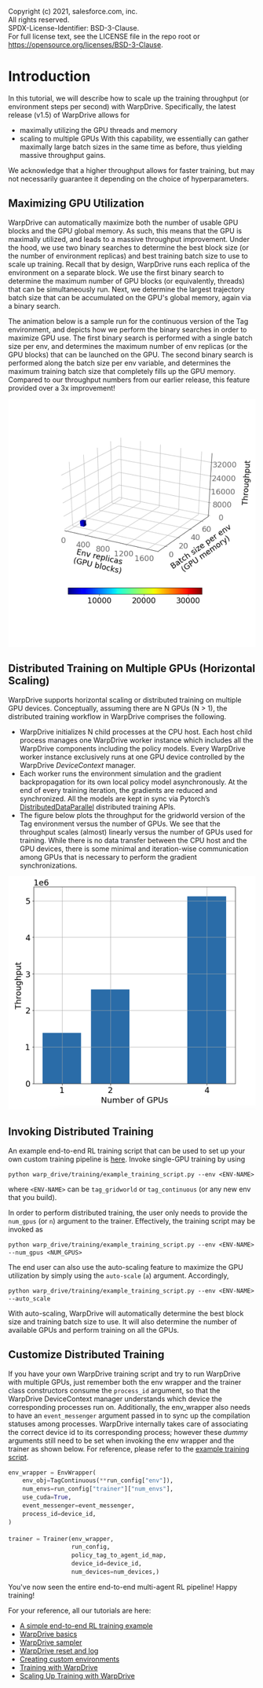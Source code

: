 Copyright (c) 2021, salesforce.com, inc. \
All rights reserved. \
SPDX-License-Identifier: BSD-3-Clause. \
For full license text, see the LICENSE file in the repo root or https://opensource.org/licenses/BSD-3-Clause.

# Introduction
In this tutorial, we will describe how to scale up the training throughput (or environment steps per second) with WarpDrive. Specifically, the latest release (v1.5) of WarpDrive allows for
- maximally utilizing the GPU threads and memory
- scaling to multiple GPUs
With this capability, we essentially can gather maximally large batch sizes in the same time as before, thus yielding massive throughput gains.

We acknowledge that a higher throughput allows for faster training, but may not necessarily guarantee it depending on the choice of hyperparameters.

## Maximizing GPU Utilization
WarpDrive can automatically maximize both the number of usable GPU blocks and the GPU global memory. As such, this means that the GPU is maximally utilized, and leads to a massive throughput improvement. Under the hood, we use two binary searches to determine the best block size (or the number of environment replicas) and best training batch size to use to scale up training. Recall that by design, WarpDrive runs each replica of the environment on a separate block. We use the first binary search to determine the maximum number of GPU blocks (or equivalently, threads) that can be simultaneously run. Next, we determine the largest trajectory batch size that can be accumulated on the GPU's global memory, again via a binary search.

The animation below is a sample run for the continuous version of the Tag environment, and depicts how we perform the binary searches in order to maximize GPU use. The first binary search is performed with a single batch size per env, and determines the maximum number of env replicas (or the GPU blocks) that can be launched on the GPU. The second binary search is performed along the batch size per env variable, and determines the maximum training batch size that completely fills up the GPU memory. Compared to our throughput numbers from our earlier release, this feature provided over a 3x improvement!

![](assets/maximizing_GPU_usage.gif)

## Distributed Training on Multiple GPUs (Horizontal Scaling)

WarpDrive supports horizontal scaling or distributed training on multiple GPU devices. Conceptually, assuming there are N GPUs (N > 1), the distributed training workflow in WarpDrive comprises the following.
- WarpDrive initializes N child processes at the CPU host. Each host child process manages one WarpDrive worker instance which includes all the WarpDrive components including the policy models. Every WarpDrive worker instance exclusively runs at one GPU device controlled by the WarpDrive _DeviceContext_ manager.
- Each worker runs the environment simulation and the gradient backpropagation for its own local policy model asynchronously. At the end of every training iteration, the gradients are reduced and synchronized.
All the models are kept in sync via Pytorch’s [DistributedDataParallel](https://pytorch.org/docs/stable/notes/ddp.html) distributed training APIs.
- The figure below plots the throughput for the gridworld version of the Tag environment versus the number of GPUs. We see that the throughput scales (almost) linearly versus the number of GPUs used for training. While there is no data transfer between the CPU host and the GPU devices, there is some minimal and iteration-wise communication among GPUs that is necessary to perform the gradient synchronizations.

![](assets/horizontal_scaling.png)

## Invoking Distributed Training
An example end-to-end RL training script that can be used to set up your own custom training pipeline is [here](https://github.com/salesforce/warp-drive/blob/master/warp_drive/training/example_training_script.py). Invoke single-GPU training by using
```shell
python warp_drive/training/example_training_script.py --env <ENV-NAME>
```
where `<ENV-NAME>` can be `tag_gridworld` or `tag_continuous` (or any new env that you build).

In order to perform distributed training, the user only needs to provide the `num_gpus` (or `n`) argument to the trainer. Effectively, the training script may be invoked as
```shell
python warp_drive/training/example_training_script.py --env <ENV-NAME> --num_gpus <NUM_GPUS>
```

The end user can also use the auto-scaling feature to maximize the GPU utilization by simply using the `auto-scale` (`a`) argument. Accordingly, 
```shell
python warp_drive/training/example_training_script.py --env <ENV-NAME> --auto_scale
```
With auto-scaling, WarpDrive will automatically determine the best block size and training batch size to use. It will also determine the number of available GPUs and perform training on all the GPUs.


## Customize Distributed Training
If you have your own WarpDrive training script and try to run WarpDrive with multiple GPUs, just remember both the env wrapper and the trainer class constructors consume the `process_id` argument, so that the WarpDrive DeviceContext manager understands which device the corresponding processes run on. Additionally, the env_wrapper also needs to have an `event_messenger` argument passed in to sync up the compilation statuses among processes. WarpDrive internally takes care of associating the correct device id to its corresponding process; however these *dummy* arguments still need to be set when invoking the env wrapper and the trainer as shown below. For reference, please refer to the [example training script](https://github.com/salesforce/warp-drive/blob/master/warp_drive/training/example_training_script.py).

```python
env_wrapper = EnvWrapper(
    env_obj=TagContinuous(**run_config["env"]),
    num_envs=run_config["trainer"]["num_envs"],
    use_cuda=True,
    event_messenger=event_messenger,
    process_id=device_id,
)

trainer = Trainer(env_wrapper, 
                  run_config, 
                  policy_tag_to_agent_id_map, 
                  device_id=device_id,
                  num_devices=num_devices,)
```

You've now seen the entire end-to-end multi-agent RL pipeline! Happy training!

For your reference, all our tutorials are here:
- [A simple end-to-end RL training example](https://www.github.com/salesforce/warp-drive/blob/master/tutorials/simple-end-to-end-example.ipynb)
- [WarpDrive basics](https://www.github.com/salesforce/warp-drive/blob/master/tutorials/tutorial-1-warp_drive_basics.ipynb)
- [WarpDrive sampler](https://www.github.com/salesforce/warp-drive/blob/master/tutorials/tutorial-2-warp_drive_sampler.ipynb)
- [WarpDrive reset and log](https://www.github.com/salesforce/warp-drive/blob/master/tutorials/tutorial-3-warp_drive_reset_and_log.ipynb)
- [Creating custom environments](https://www.github.com/salesforce/warp-drive/blob/master/tutorials/tutorial-4-create_custom_environments.md)
- [Training with WarpDrive](https://www.github.com/salesforce/warp-drive/blob/master/tutorials/tutorial-5-training_with_warp_drive.ipynb)
- [Scaling Up Training with WarpDrive](https://www.github.com/salesforce/warp-drive/blob/master/tutorials/tutorial-6-scaling_up_training_with_warp_drive.md)
